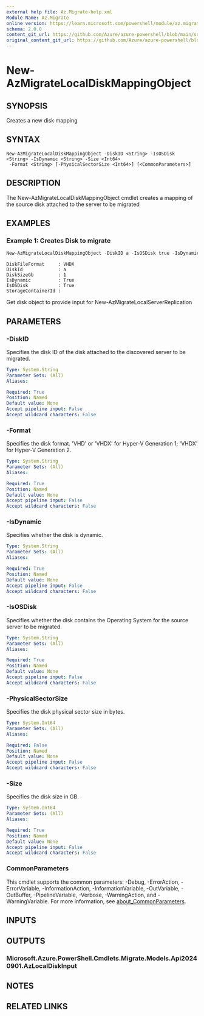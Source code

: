 ```yaml
---
external help file: Az.Migrate-help.xml
Module Name: Az.Migrate
online version: https://learn.microsoft.com/powershell/module/az.migrate/new-azmigratelocaldiskmappingobject
schema: 2.0.0
content_git_url: https://github.com/Azure/azure-powershell/blob/main/src/Migrate/Migrate/help/New-AzMigrateLocalDiskMappingObject.md
original_content_git_url: https://github.com/Azure/azure-powershell/blob/main/src/Migrate/Migrate/help/New-AzMigrateLocalDiskMappingObject.md
---
```


# New-AzMigrateLocalDiskMappingObject

## SYNOPSIS
Creates a new disk mapping

## SYNTAX

```
New-AzMigrateLocalDiskMappingObject -DiskID <String> -IsOSDisk <String> -IsDynamic <String> -Size <Int64>
 -Format <String> [-PhysicalSectorSize <Int64>] [<CommonParameters>]
```

## DESCRIPTION
The New-AzMigrateLocalDiskMappingObject cmdlet creates a mapping of the source disk attached to the server to be migrated

## EXAMPLES

### Example 1: Creates Disk to migrate
```powershell
New-AzMigrateLocalDiskMappingObject -DiskID a -IsOSDisk true -IsDynamic true -Size 1 -Format VHDX
```

```output
DiskFileFormat     : VHDX
DiskId             : a
DiskSizeGb         : 1
IsDynamic          : True
IsOSDisk           : True
StorageContainerId :
```

Get disk object to provide input for New-AzMigrateLocalServerReplication

## PARAMETERS

### -DiskID
Specifies the disk ID of the disk attached to the discovered server to be migrated.

```yaml
Type: System.String
Parameter Sets: (All)
Aliases:

Required: True
Position: Named
Default value: None
Accept pipeline input: False
Accept wildcard characters: False
```

### -Format
Specifies the disk format.
'VHD' or 'VHDX' for Hyper-V Generation 1; 'VHDX' for Hyper-V Generation 2.

```yaml
Type: System.String
Parameter Sets: (All)
Aliases:

Required: True
Position: Named
Default value: None
Accept pipeline input: False
Accept wildcard characters: False
```

### -IsDynamic
Specifies whether the disk is dynamic.

```yaml
Type: System.String
Parameter Sets: (All)
Aliases:

Required: True
Position: Named
Default value: None
Accept pipeline input: False
Accept wildcard characters: False
```

### -IsOSDisk
Specifies whether the disk contains the Operating System for the source server to be migrated.

```yaml
Type: System.String
Parameter Sets: (All)
Aliases:

Required: True
Position: Named
Default value: None
Accept pipeline input: False
Accept wildcard characters: False
```

### -PhysicalSectorSize
Specifies the disk physical sector size in bytes.

```yaml
Type: System.Int64
Parameter Sets: (All)
Aliases:

Required: False
Position: Named
Default value: None
Accept pipeline input: False
Accept wildcard characters: False
```

### -Size
Specifies the disk size in GB.

```yaml
Type: System.Int64
Parameter Sets: (All)
Aliases:

Required: True
Position: Named
Default value: None
Accept pipeline input: False
Accept wildcard characters: False
```

### CommonParameters
This cmdlet supports the common parameters: -Debug, -ErrorAction, -ErrorVariable, -InformationAction, -InformationVariable, -OutVariable, -OutBuffer, -PipelineVariable, -Verbose, -WarningAction, and -WarningVariable. For more information, see [about_CommonParameters](http://go.microsoft.com/fwlink/?LinkID=113216).

## INPUTS

## OUTPUTS

### Microsoft.Azure.PowerShell.Cmdlets.Migrate.Models.Api20240901.AzLocalDiskInput

## NOTES

## RELATED LINKS

